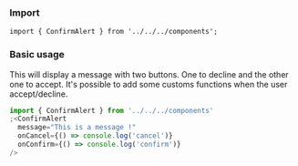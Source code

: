 ### Import

`import { ConfirmAlert } from '../../../components';`

### Basic usage

This will display a message with two buttons. One to decline and the other one to accept. It's possible to add some customs functions when the user accept/decline.

```jsx
import { ConfirmAlert } from '../../../components'
;<ConfirmAlert
  message="This is a message !"
  onCancel={() => console.log('cancel')}
  onConfirm={() => console.log('confirm')}
/>
```
